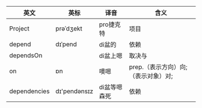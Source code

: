 | 英文          | 英标             | 译音        | 含义
|--------------|------------------|-------------|-------------
| Project      | prəˈdʒekt        | pro捷克特    | 项目
| depend       | dɪˈpend          | di盆的       | 依赖
| dependsOn    |                  | di盆上嗯     | 取决与 
| on           | ɒn               | 噢嗯         | prep.（表示方向）向;（表示对象）对;
| dependencies | dɪ'pendənsɪz     | di盆等嗯森死  | 依赖
